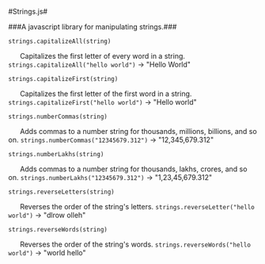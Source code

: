 #Strings.js#

###A javascript library for manipulating strings.###

`strings.capitalizeAll(string)`

&nbsp;&nbsp;&nbsp;&nbsp;&nbsp;&nbsp;Capitalizes the first letter of every word in a string.
`strings.capitalizeAll("hello world")` &rarr; "Hello World"

`strings.capitalizeFirst(string)`

&nbsp;&nbsp;&nbsp;&nbsp;&nbsp;&nbsp;Capitalizes the first letter of the first word in a string.
`strings.capitalizeFirst("hello world")` &rarr; "Hello world"

`strings.numberCommas(string)`

&nbsp;&nbsp;&nbsp;&nbsp;&nbsp;&nbsp;Adds commas to a number string for thousands, millions, billions, and so on.
`strings.numberCommas("12345679.312")` &rarr; "12,345,679.312"

`strings.numberLakhs(string)`

&nbsp;&nbsp;&nbsp;&nbsp;&nbsp;&nbsp;Adds commas to a number string for thousands, lakhs, crores, and so on.
`strings.numberLakhs("12345679.312")` &rarr; "1,23,45,679.312"

`strings.reverseLetters(string)`

&nbsp;&nbsp;&nbsp;&nbsp;&nbsp;&nbsp;Reverses the order of the string's letters.
`strings.reverseLetter("hello world")` &rarr; "dlrow olleh"

`strings.reverseWords(string)`

&nbsp;&nbsp;&nbsp;&nbsp;&nbsp;&nbsp;Reverses the order of the string's words.
`strings.reverseWords("hello world")` &rarr; "world hello"
